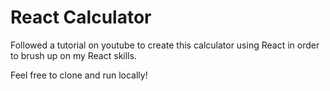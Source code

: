 # React Calculator

Followed a tutorial on youtube to create this calculator using React in order to brush up on my React skills.

Feel free to clone and run locally!

